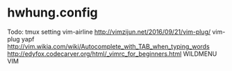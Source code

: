 # hwhung.config
Todo:
  tmux setting
  vim-airline
  http://vimzijun.net/2016/09/21/vim-plug/
  vim-plug
  yapf
  http://vim.wikia.com/wiki/Autocomplete_with_TAB_when_typing_words
  http://edyfox.codecarver.org/html/_vimrc_for_beginners.html
  WILDMENU VIM
